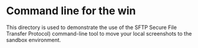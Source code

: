 # Command line for the win
This directory is used to demonstrate the use of the SFTP Secure File Transfer Protocol) command-line tool to move your local screenshots to the sandbox environment.
